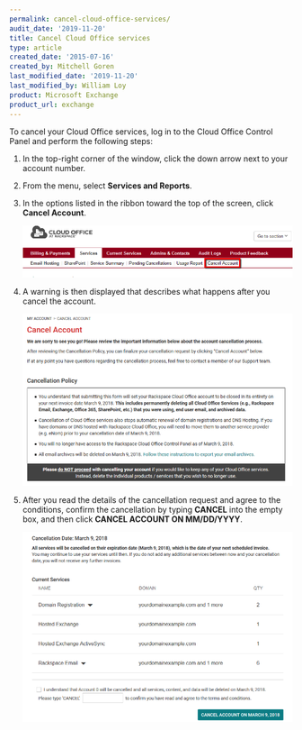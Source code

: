 ```yaml
---
permalink: cancel-cloud-office-services/
audit_date: '2019-11-20'
title: Cancel Cloud Office services
type: article
created_date: '2015-07-16'
created_by: Mitchell Goren
last_modified_date: '2019-11-20'
last_modified_by: William Loy
product: Microsoft Exchange
product_url: exchange
---
```


To cancel your Cloud Office services, log in to the Cloud Office Control Panel and perform the following steps:

1.  In the top-right corner of the window, click the down arrow next to your account number.
2.  From the menu, select **Services and Reports**.
3.  In the options listed in the ribbon toward the top of the screen, click **Cancel Account**.

    <img src="cancel_tab.png" />

4.  A warning is then displayed that describes what happens after you cancel the account.

    <img src="cancel_warning.png" />

5.  After you read the details of the cancellation request and agree to the conditions, confirm the cancellation by typing **CANCEL** into the empty box, and then click **CANCEL ACCOUNT ON MM/DD/YYYY**.  

    <img src="confirm_cancel.png" />
